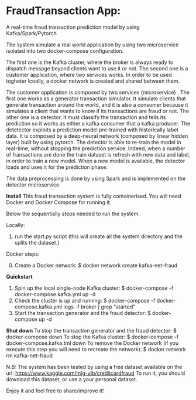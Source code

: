 # FraudTransaction App:
A real-time fraud transaction prediction model by using Kafka/Spark/Pytorch

The system simulate a real world application by using two microservice isolated into two docker-compose configuration.

The first one is the Kafka cluster, where the broker is always ready to dispatch message beyond clients want to use it or not. 
The second one is a customer application, where two services works. In order to be used togheter lcoally, a docker network is created and shared between them.

The customer application is composed by two services (microservice) . The first one works as a generator transaction simulator. It simulate clients that generate transaction around the world, and it is also a consumer because it simulates a client that wants to know if its transactions are fraud or not. The other one is a detector, it must classify the transaction and tells its prediction so it works as either a kafka consumer that a kafka producer. The detetector exploits a prediction model pre-trained with historically label data. It is composed by a deep-neural network (composed by linear hidden layer) built by using pytorch. The detector is able to re-train the model in real-time, without stopping the prediction service. Indeed, when a number of fransactions are done the train dataset is refresh with new data and label, in order to train a new model. When a new model is available, the detector loads and uses it for the prediction phase.   

The data preprocessing is done by using Spark and is implemented on the detector microservice. 

**Install**
This fraud transaction system is fully containerised. You will need Docker and Docker Compose for running it.

Below the sequentially steps needed to run the system.

Locally: 
1) run the start.py script (this will create all the system directory and the splits the dataset.)

Docker steps:

0) Create a Docker network: 
$ docker network create kafka-net-fraud

**Quickstart**
1) Spin up the local single-node Kafka cluster:
$ docker-compose -f docker-compose.kafka.yml up -d
2) Check the cluster is up and running:
$ docker-compose -f docker-compose.kafka.yml logs -f broker | grep "started"
3) Start the transaction generator and the fraud detector:
$ docker-compose up -d

**Shut down**
To stop the transaction generator and the fraud detector:
$ docker-compose down
To stop the Kafka cluster:
$ docker-compose -f docker-compose.kafka.tml down
To remove the Docker network (if you execute this step you will need to recreate the network):
$ docker network rm kafka-net-fraud

N.B: The system has been tested by using a free dataset available on the url: https://www.kaggle.com/mlg-ulb/creditcardfraud
To run it, you should download this dataset, or use a your personal dataset.

Enjoy it and feel free to share/improve it!  

